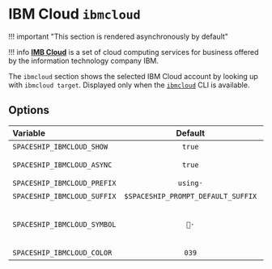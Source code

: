 # IBM Cloud `ibmcloud`

!!! important "This section is rendered asynchronously by default"

!!! info
    [**IMB Cloud**](https://www.ibm.com/cloud) is a set of cloud computing services for business offered by the information technology company IBM.

The `ibmcloud` section shows the selected IBM Cloud account by looking up with `ibmcloud target`. Displayed only when the [`ibmcloud`](https://www.ibm.com/cloud/cli) CLI is available.

## Options

| Variable                    |              Default               | Meaning                             |
|:--------------------------- |:----------------------------------:|:----------------------------------- |
| `SPACESHIP_IBMCLOUD_SHOW`   |               `true`               | Show section                        |
| `SPACESHIP_IBMCLOUD_ASYNC`  |               `true`               | Render section asynchronously       |
| `SPACESHIP_IBMCLOUD_PREFIX` |              `using·`              | Section's prefix                    |
| `SPACESHIP_IBMCLOUD_SUFFIX` | `$SPACESHIP_PROMPT_DEFAULT_SUFFIX` | Section's suffix                    |
| `SPACESHIP_IBMCLOUD_SYMBOL` |                `👔·`                | Symbol displayed before the section |
| `SPACESHIP_IBMCLOUD_COLOR`  |               `039`                | Section's color                     |
